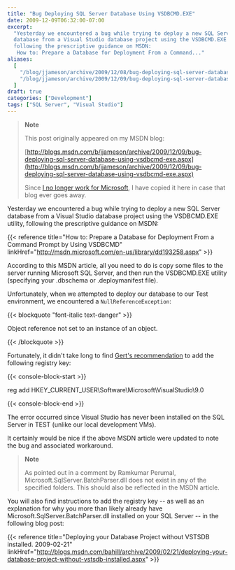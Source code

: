 ```yaml
---
title: "Bug Deploying SQL Server Database Using VSDBCMD.EXE"
date: 2009-12-09T06:32:00-07:00
excerpt:
  "Yesterday we encountered a bug while trying to deploy a new SQL Server
  database from a Visual Studio database project using the VSDBCMD.EXE utility,
  following the prescriptive guidance on MSDN: 
   How to: Prepare a Database for Deployment From a Command..."
aliases:
  [
    "/blog/jjameson/archive/2009/12/08/bug-deploying-sql-server-database-using-vsdbcmd-exe.aspx",
    "/blog/jjameson/archive/2009/12/09/bug-deploying-sql-server-database-using-vsdbcmd-exe.aspx",
  ]
draft: true
categories: ["Development"]
tags: ["SQL Server", "Visual Studio"]
---
```


> **Note**
>
> This post originally appeared on my MSDN blog:
>
> [http://blogs.msdn.com/b/jjameson/archive/2009/12/09/bug-deploying-sql-server-database-using-vsdbcmd-exe.aspx](http://blogs.msdn.com/b/jjameson/archive/2009/12/09/bug-deploying-sql-server-database-using-vsdbcmd-exe.aspx)
>
> Since
> [I no longer work for Microsoft](/blog/jjameson/2011/09/02/last-day-with-microsoft),
> I have copied it here in case that blog ever goes away.

Yesterday we encountered a bug while trying to deploy a new SQL Server database
from a Visual Studio database project using the VSDBCMD.EXE utility, following
the prescriptive guidance on MSDN:

{{< reference
title="How to: Prepare a Database for Deployment From a Command Prompt by Using VSDBCMD"
linkHref="http://msdn.microsoft.com/en-us/library/dd193258.aspx" >}}

According to this MSDN article, all you need to do is copy some files to the
server running Microsoft SQL Server, and then run the VSDBCMD.EXE utility
(specifying your .dbschema or .deploymanifest file).

Unfortunately, when we attempted to deploy our database to our Test environment,
we encountered a `NullReferenceException`:

{{< blockquote "font-italic text-danger" >}}

Object reference not set to an instance of an object.

{{< /blockquote >}}

Fortunately, it didn't take long to find
[Gert's recommendation](http://social.msdn.microsoft.com/Forums/en-US/vstsdb/thread/32725cf6-74c1-4b5a-9057-b909ae8a2517)
to add the following registry key:

{{< console-block-start >}}

reg add HKEY\_CURRENT\_USER\Software\Microsoft\VisualStudio\9.0

{{< console-block-end >}}

The error occurred since Visual Studio has never been installed on the SQL
Server in TEST (unlike our local development VMs).

It certainly would be nice if the above MSDN article were updated to note the
bug and associated workaround.

> **Note**
>
> As pointed out in a comment by Ramkumar Perumal,
> Microsoft.SqlServer.BatchParser.dll does not exist in any of the specified
> folders. This should also be reflected in the MSDN article.

You will also find instructions to add the registry key -- as well as an
explanation for why you more than likely already have
Microsoft.SqlServer.BatchParser.dll installed on your SQL Server -- in the
following blog post:

{{< reference
title="Deploying your Database Project without VSTSDB installed. 2009-02-21"
linkHref="http://blogs.msdn.com/bahill/archive/2009/02/21/deploying-your-database-project-without-vstsdb-installed.aspx" >}}
